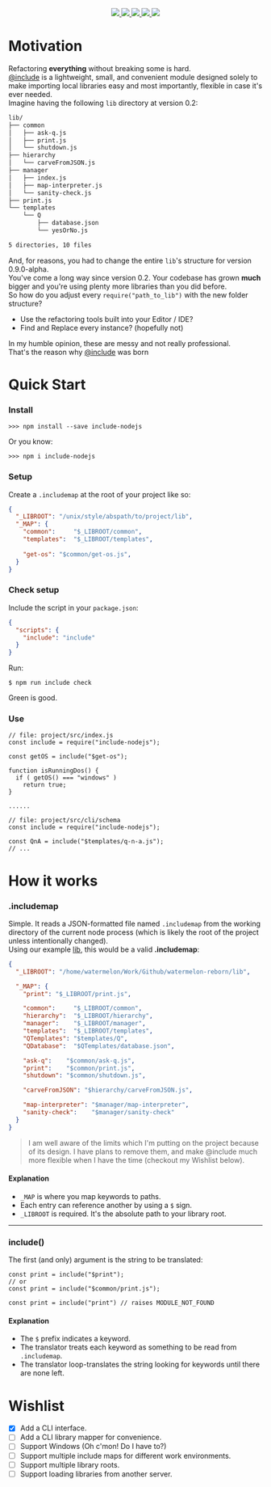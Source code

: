 <p align="center">
    <a href="https://github.com/c0dewriter/include-nodejs">
        <img src="https://img.shields.io/npm/v/include-nodejs?color=informational" />
    </a>
    <a href="https://github.com/c0dewriter/include-nodejs/issues">
        <img src="https://img.shields.io/github/issues/c0dewriter/include-nodejs" />
    </a>
    <a href="https://github.com/c0dewriter/include-nodejs/blob/master/LICENSE">
        <img src="https://img.shields.io/github/license/c0dewriter/include-nodejs?color=important"/>
    </a>
    <a href="#">
        <img src="https://img.shields.io/badge/Platforms-Linux%20|%20MacOS-important" />
    </a>
    <a href="https://travis-ci.org/c0dewriter/include-nodejs">
        <img src="https://img.shields.io/travis/c0dewriter/include-nodejs"/>
    </a>
</p>  

Motivation 
=====================
Refactoring **everything** without breaking some is hard.  
[@include](https://www.npmjs.com/package/include-nodejs) is a lightweight, small, and 
convenient module designed solely to make 
importing local libraries easy and most importantly, flexible in case it's ever needed.   
Imagine having the following `lib` directory at version 0.2:
```bash
lib/
├── common
│   ├── ask-q.js
│   ├── print.js
│   └── shutdown.js
├── hierarchy
│   └── carveFromJSON.js
├── manager
│   ├── index.js
│   ├── map-interpreter.js
│   └── sanity-check.js
├── print.js
└── templates
    └── Q
        ├── database.json
        └── yesOrNo.js

5 directories, 10 files

```
And, for reasons, you had to change the entire `lib`'s structure for version 0.9.0-alpha.  
You've come a long way since version 0.2. Your codebase has grown **much** bigger and you're using plenty more libraries than you did before.  
So how do you adjust every `require("path_to_lib")` with the new folder structure?
 - Use the refactoring tools built into your Editor / IDE?  
 - Find and Replace every instance? (hopefully not)

In my humble opinion, these are messy and not really professional.  
That's the reason why [@include](https://www.npmjs.com/package/include-nodejs) was born

Quick Start
=====================
### Install
```node
>>> npm install --save include-nodejs
```
Or you know:
```node
>>> npm i include-nodejs
```
### Setup
Create a `.includemap` at the root of your project like so:  
```JSON
{
  "_LIBROOT": "/unix/style/abspath/to/project/lib",
  "_MAP": {
    "common":     "$_LIBROOT/common",
    "templates":  "$_LIBROOT/templates",
    
    "get-os": "$common/get-os.js",
  }
}
```
### Check setup
Include the script in your `package.json`:   
```JSON
{
  "scripts": {
    "include": "include"
  }
}
```
Run:   
```node
$ npm run include check
```
Green is good.

### Use
```node
// file: project/src/index.js
const include = require("include-nodejs");

const getOS = include("$get-os");

function isRunningDos() {
  if ( getOS() === "windows" )
    return true;
}

......

// file: project/src/cli/schema
const include = require("include-nodejs");

const QnA = include("$templates/q-n-a.js");
// ...
```

How it works
=====================
### .includemap
Simple. It reads a JSON-formatted file named `.includemap` from the working directory of the current node process 
(which is likely the root of the project unless intentionally changed).    
Using our example [lib](#motivation), this would be a valid **.includemap**:
```JSON
{
  "_LIBROOT": "/home/watermelon/Work/Github/watermelon-reborn/lib",

  "_MAP": {
    "print": "$_LIBROOT/print.js",

    "common":     "$_LIBROOT/common",
    "hierarchy":  "$_LIBROOT/hierarchy",
    "manager":    "$_LIBROOT/manager",
    "templates":  "$_LIBROOT/templates",
    "QTemplates": "$templates/Q",
    "QDatabase":  "$QTemplates/database.json",

    "ask-q":    "$common/ask-q.js",
    "print":    "$common/print.js",
    "shutdown": "$common/shutdown.js",

    "carveFromJSON": "$hierarchy/carveFromJSON.js",

    "map-interpreter": "$manager/map-interpreter",
    "sanity-check":    "$manager/sanity-check"
  }
}
```
> I am well aware of the limits which I'm putting on the project because of its design.
> I have plans to remove them, and make @include much more flexible when I have the time (checkout my Wishlist below).

#### Explanation
- `_MAP` is where you map keywords to paths.
- Each entry can reference another by using a `$` sign.
- `_LIBROOT` is required. It's the absolute path to your library root.

---

### include()
The first (and only) argument is the string to be translated:  
```node
const print = include("$print");
// or
const print = include("$common/print.js");

const print = include("print") // raises MODULE_NOT_FOUND
```
#### Explanation
- The `$` prefix indicates a keyword.
- The translator treats each keyword as something to be read from `.includemap`.
- The translator loop-translates the string looking for keywords until there are none left.


Wishlist
=====================
- [X] Add a CLI interface.
- [ ] Add a CLI library mapper for convenience.
- [ ] Support Windows (Oh c'mon! Do I have to?)
- [ ] Support multiple include maps for different work environments.
- [ ] Support multiple library roots.
- [ ] Support loading libraries from another server.
